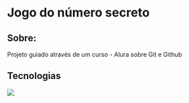 <h1> Jogo do número secreto</h1>
<h2> Sobre: </h2>
<p>Projeto guiado através de um curso - Alura sobre Git e Github</p>

## Tecnologias
<div>
  <img src="https://miro.medium.com/v2/resize:fit:4800/format:webp/1*l4xICbIIYlz1OTymWCoUTw.jpeg">

</div>
